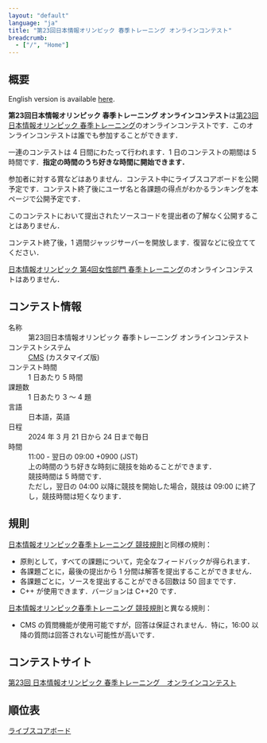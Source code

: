 ```yaml
---
layout: "default"
language: "ja"
title: "第23回日本情報オリンピック 春季トレーニング オンラインコンテスト"
breadcrumb:
  - ["/", "Home"]
---
```


## 概要

English version is available [here](./index-en.html).

**第23回日本情報オリンピック 春季トレーニング オンラインコンテスト**は[第23回日本情報オリンピック 春季トレーニング](https://www.ioi-jp.org/joi/2023/2024-sp_camp-rules)のオンラインコンテストです．このオンラインコンテストは誰でも参加することができます．

一連のコンテストは 4 日間にわたって行われます．1 日のコンテストの期間は 5 時間です．**指定の時間のうち好きな時間に開始できます．**

参加者に対する賞などはありません．コンテスト中にライブスコアボードを公開予定です．コンテスト終了後にユーザ名と各課題の得点がわかるランキングを本ページで公開予定です．

このコンテストにおいて提出されたソースコードを提出者の了解なく公開することはありません．

コンテスト終了後，1 週間ジャッジサーバーを開放します．復習などに役立ててください．

[日本情報オリンピック 第4回女性部門 春季トレーニング](https://www.ioi-jp.org/joig/2023/2024-sp_camp-rules)のオンラインコンテストはありません．

## コンテスト情報

<dl>
  <dt>名称</dt>
  <dd>第23回日本情報オリンピック 春季トレーニング オンラインコンテスト</dd>

  <dt>コンテストシステム</dt>
  <dd>
  <a href="https://github.com/cms-dev/cms/">CMS</a> (カスタマイズ版)
  </dd>

  <dt>コンテスト時間</dt>
  <dd>1 日あたり 5 時間</dd>

  <dt>課題数</dt>
  <dd>1 日あたり 3 〜 4 題</dd>

  <dt>言語</dt>
  <dd>日本語，英語</dd>

  <dt>日程</dt>
  <dd>2024 年 3 月 21 日から 24 日まで毎日</dd>

  <dt>時間</dt>
  <dd>11:00 - 翌日の 09:00 +0900 (JST)</dd>
  <dd>上の時間のうち好きな時刻に競技を始めることができます．</dd>
  <dd>競技時間は 5 時間です．</dd>
  <dd>ただし，翌日の 04:00 以降に競技を開始した場合，競技は 09:00 に終了し，競技時間は短くなります．</dd>
</dl>

## 規則

[日本情報オリンピック春季トレーニング 競技規則](https://www.ioi-jp.org/joi/2023/2024-sp_camp-rules)と同様の規則：

- 原則として，すべての課題について，完全なフィードバックが得られます．
- 各課題ごとに，最後の提出から 1 分間は解答を提出することができません．
- 各課題ごとに，ソースを提出することができる回数は 50 回までです．
- C++ が使用できます．バージョンは C++20 です．

[日本情報オリンピック春季トレーニング 競技規則](https://www.ioi-jp.org/joi/2023/2024-sp_camp-rules)と異なる規則：

- CMS の質問機能が使用可能ですが，回答は保証されません．特に，16:00 以降の質問は回答されない可能性が高いです．

## コンテストサイト
[第23回 日本情報オリンピック 春季トレーニング　オンラインコンテスト](https://cms.ioi-jp.org/)

## 順位表
[ライブスコアボード](https://ranking.cms.ioi-jp.org)
